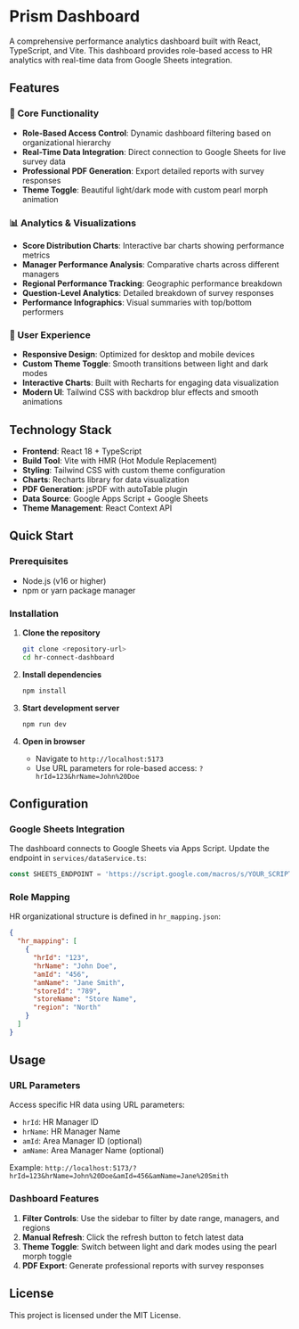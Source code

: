 # Prism Dashboard

A comprehensive performance analytics dashboard built with React, TypeScript, and Vite. This dashboard provides role-based access to HR analytics with real-time data from Google Sheets integration.

## Features

### 🎯 Core Functionality
- **Role-Based Access Control**: Dynamic dashboard filtering based on organizational hierarchy
- **Real-Time Data Integration**: Direct connection to Google Sheets for live survey data
- **Professional PDF Generation**: Export detailed reports with survey responses
- **Theme Toggle**: Beautiful light/dark mode with custom pearl morph animation

### 📊 Analytics & Visualizations
- **Score Distribution Charts**: Interactive bar charts showing performance metrics
- **Manager Performance Analysis**: Comparative charts across different managers
- **Regional Performance Tracking**: Geographic performance breakdown
- **Question-Level Analytics**: Detailed breakdown of survey responses
- **Performance Infographics**: Visual summaries with top/bottom performers

### 🎨 User Experience
- **Responsive Design**: Optimized for desktop and mobile devices
- **Custom Theme Toggle**: Smooth transitions between light and dark modes
- **Interactive Charts**: Built with Recharts for engaging data visualization
- **Modern UI**: Tailwind CSS with backdrop blur effects and smooth animations

## Technology Stack

- **Frontend**: React 18 + TypeScript
- **Build Tool**: Vite with HMR (Hot Module Replacement)
- **Styling**: Tailwind CSS with custom theme configuration
- **Charts**: Recharts library for data visualization
- **PDF Generation**: jsPDF with autoTable plugin
- **Data Source**: Google Apps Script + Google Sheets
- **Theme Management**: React Context API

## Quick Start

### Prerequisites
- Node.js (v16 or higher)
- npm or yarn package manager

### Installation

1. **Clone the repository**
   ```bash
   git clone <repository-url>
   cd hr-connect-dashboard
   ```

2. **Install dependencies**
   ```bash
   npm install
   ```

3. **Start development server**
   ```bash
   npm run dev
   ```

4. **Open in browser**
   - Navigate to `http://localhost:5173`
   - Use URL parameters for role-based access: `?hrId=123&hrName=John%20Doe`

## Configuration

### Google Sheets Integration
The dashboard connects to Google Sheets via Apps Script. Update the endpoint in `services/dataService.ts`:

```typescript
const SHEETS_ENDPOINT = 'https://script.google.com/macros/s/YOUR_SCRIPT_ID/exec';
```

### Role Mapping
HR organizational structure is defined in `hr_mapping.json`:

```json
{
  "hr_mapping": [
    {
      "hrId": "123",
      "hrName": "John Doe",
      "amId": "456",
      "amName": "Jane Smith",
      "storeId": "789",
      "storeName": "Store Name",
      "region": "North"
    }
  ]
}
```

## Usage

### URL Parameters
Access specific HR data using URL parameters:
- `hrId`: HR Manager ID
- `hrName`: HR Manager Name
- `amId`: Area Manager ID (optional)
- `amName`: Area Manager Name (optional)

Example: `http://localhost:5173/?hrId=123&hrName=John%20Doe&amId=456&amName=Jane%20Smith`

### Dashboard Features
1. **Filter Controls**: Use the sidebar to filter by date range, managers, and regions
2. **Manual Refresh**: Click the refresh button to fetch latest data
3. **Theme Toggle**: Switch between light and dark modes using the pearl morph toggle
4. **PDF Export**: Generate professional reports with survey responses

## License

This project is licensed under the MIT License.
